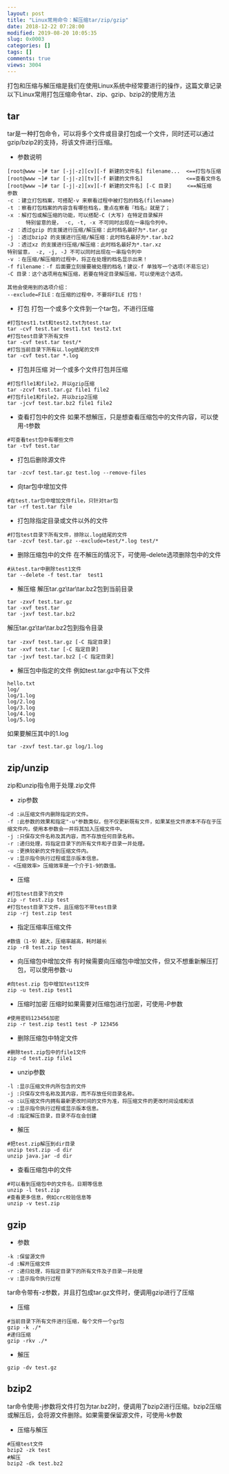 ```yaml
---
layout: post
title: "Linux常用命令：解压缩tar/zip/gzip"
date: 2018-12-22 07:28:00
modified: 2019-08-20 10:05:35
slug: 0x0003
categories: []
tags: []
comments: true
views: 3004
---
```

打包和压缩与解压缩是我们在使用Linux系统中经常要进行的操作，这篇文章记录以下Linux常用打包压缩命令tar、zip、gzip、bzip2的使用方法<!--more-->
## tar
tar是一种打包命令，可以将多个文件或目录打包成一个文件，同时还可以通过gzip/bzip2的支持，将该文件进行压缩。
- 参数说明

```shell
[root@www ~]# tar [-j|-z][cv][-f 新建的文件名] filename...  <==打包与压缩
[root@www ~]# tar [-j|-z][tv][-f 新建的文件名]              <==查看文件名
[root@www ~]# tar [-j|-z][xv][-f 新建的文件名] [-C 目录]     <==解压缩
参数
-c ：建立打包档案，可搭配-v 来察看过程中被打包的档名(filename)
-t ：察看打包档案的内容含有哪些档名，重点在察看『档名』就是了；
-x ：解打包或解压缩的功能，可以搭配-C (大写) 在特定目录解开
      特别留意的是， -c, -t, -x 不可同时出现在一串指令列中。
-z ：透过gzip 的支援进行压缩/解压缩：此时档名最好为*.tar.gz
-j ：透过bzip2 的支援进行压缩/解压缩：此时档名最好为*.tar.bz2
-J ：透过xz 的支援进行压缩/解压缩：此时档名最好为*.tar.xz
特别留意， -z, -j, -J 不可以同时出现在一串指令列中
-v ：在压缩/解压缩的过程中，将正在处理的档名显示出来！
-f filename：-f 后面要立刻接要被处理的档名！建议-f 单独写一个选项(不易忘记)
-C 目录：这个选项用在解压缩，若要在特定目录解压缩，可以使用这个选项。
 
其他会使用到的选项介绍：
--exclude=FILE：在压缩的过程中，不要将FILE 打包！
```

- 打包
打包一个或多个文件到一个tar包，不进行压缩
```shell
#打包test1.txt和test2.txt为test.tar
tar -cvf test.tar test1.txt test2.txt
#打包test目录下所有文件
tar -cvf test.tar test/*
#打包当前目录下所有以.log结尾的文件
tar -cvf test.tar *.log
```

- 打包并压缩
对一个或多个文件打包并压缩
```shell
#打包flle1和file2，并以gzip压缩
tar -zcvf test.tar.gz file1 file2
#打包file1和file2，并以bzip2压缩
tar -jcvf test.tar.bz2 file1 file2
```

- 查看打包中的文件
如果不想解压，只是想查看压缩包中的文件内容，可以使用-t参数
```shell
#可查看test包中有哪些文件
tar -tvf test.tar
```

- 打包后删除源文件
```shell
tar -zcvf test.tar.gz test.log --remove-files
```

- 向tar包中增加文件
```shell
#在test.tar包中增加文件file，只针对tar包
tar -rf test.tar file
```

- 打包除指定目录或文件以外的文件
```shell
#打包test目录下所有文件，排除以.log结尾的文件
tar -zcvf test.tar.gz --exclude=test/*.log test/*
```

- 删除压缩包中的文件
在不解压的情况下，可使用–delete选项删除包中的文件
```shell
#从test.tar中删除test1文件
tar --delete -f test.tar  test1
```

- 解压缩
解压tar.gz\tar\tar.bz2包到当前目录
```shell
tar -zxvf test.tar.gz
tar -xvf test.tar
tar -jxvf test.tar.bz2
```
解压tar.gz\tar\tar.bz2包到指令目录
```shell
tar -zxvf test.tar.gz [-C 指定目录]
tar -xvf test.tar [-C 指定目录]
tar -jxvf test.tar.bz2 [-C 指定目录]
```

- 解压包中指定的文件
例如test.tar.gz中有以下文件
```
hello.txt
log/
log/1.log
log/2.log
log/3.log
log/4.log
log/5.log
```
如果要解压其中的1.log
```shell
tar -zxvf test.tar.gz log/1.log
```

## zip/unzip
zip和unzip指令用于处理.zip文件
- zip参数

```shell
-d :从压缩文件内删除指定的文件。
-f :此参数的效果和指定"-u"参数类似，但不仅更新既有文件，如果某些文件原本不存在于压缩文件内，使用本参数会一并将其加入压缩文件中。
-j :只保存文件名称及其内容，而不存放任何目录名称。
-r :递归处理，将指定目录下的所有文件和子目录一并处理。
-u :更换较新的文件到压缩文件内。
-v :显示指令执行过程或显示版本信息。
- <压缩效率> 压缩效率是一个介于1-9的数值。
```

- 压缩
```shell
#打包test目录下的文件
zip -r test.zip test
#打包test目录下文件，且压缩包不带test目录
zip -rj test.zip test
```
- 指定压缩率压缩文件
```shell
#数值（1-9）越大，压缩率越高，耗时越长
zip -r8 test.zip test
```
- 向压缩包中增加文件
有时候需要向压缩包中增加文件，但又不想重新解压打包，可以使用参数-u
```shell
#向test.zip 包中增加test1文件
zip -u test.zip test1
```
- 压缩时加密
压缩时如果需要对压缩包进行加密，可使用-P参数
```shell
#使用密码123456加密
zip -r test.zip test1 test -P 123456 
```
- 删除压缩包中特定文件
```shell
#删除test.zip包中的file1文件
zip -d test.zip file1
```
- unzip参数
```shell
-l :显示压缩文件内所包含的文件
-j :只保存文件名称及其内容，而不存放任何目录名称。
-o :以压缩文件内拥有最新更改时间的文件为准，将压缩文件的更改时间设成和该
-v :显示指令执行过程或显示版本信息。
-d :指定解压目录，目录不存在会创建
```
- 解压
```shell
#把test.zip解压到dir目录
unzip test.zip -d dir
unzip java.jar -d dir
```
- 查看压缩包中的文件
```shell
#可以看到压缩包中的文件名，日期等信息
unzip -l test.zip
#查看更多信息，例如crc校验信息等
unzip -v test.zip
```

## gzip
- 参数
```shell
-k :保留源文件
-d :解开压缩文件
-r :递归处理，将指定目录下的所有文件及子目录一并处理
-v :显示指令执行过程
```
tar命令带有-z参数，并且打包成tar.gz文件时，便调用gzip进行了压缩
- 压缩
```shell
#当前目录下所有文件进行压缩，每个文件一个gz包
gzip -k ./*
#递归压缩
gzip -rkv ./*
```
- 解压
```shell
gzip -dv test.gz
```

## bzip2
tar命令使用-j参数将文件打包为tar.bz2时，便调用了bzip2进行压缩。bzip2压缩或解压后，会将源文件删除。如果需要保留源文件，可使用-k参数
- 压缩与解压
```shell
#压缩test文件
bzip2 -zk test
#解压
bzip2 -dk test.bz2
```
